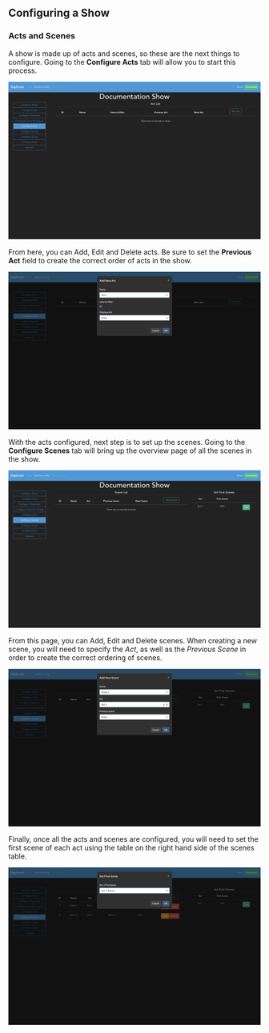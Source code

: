 ## Configuring a Show

### Acts and Scenes

A show is made up of acts and scenes, so these are the next things to configure. Going to the
**Configure Acts** tab will allow you to start this process.

![](../../images/config_show/act_overview.png)

From here, you can Add, Edit and Delete acts. Be sure to set the **Previous Act** field to create the
correct order of acts in the show.

![](../../images/config_show/create_act.png)

With the acts configured, next step is to set up the scenes. Going to the **Configure Scenes** tab
will bring up the overview page of all the scenes in the show.

![](../../images/config_show/scene_overview.png)

From this page, you can Add, Edit and Delete scenes. When creating a new scene, you will need to
specify the *Act*, as well as the *Previous Scene* in order to create the correct ordering of
scenes.

![](../../images/config_show/create_scene.png)

Finally, once all the acts and scenes are configured, you will need to set the first scene of each
act using the table on the right hand side of the scenes table.

![](../../images/config_show/set_first_scene.png)